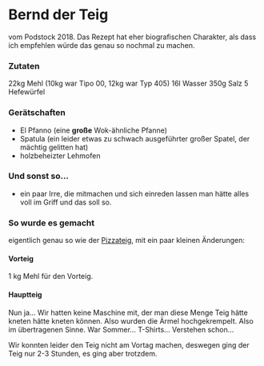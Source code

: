 # Bernd der Teig
vom Podstock 2018. Das Rezept hat eher biografischen Charakter, als dass ich empfehlen würde das genau so nochmal zu machen. 

### Zutaten
22kg Mehl (10kg war Tipo 00, 12kg war Typ 405)
16l Wasser
350g Salz
5 Hefewürfel

### Gerätschaften
- El Pfanno (eine **große** Wok-ähnliche Pfanne)
- Spatula (ein leider etwas zu schwach ausgeführter großer Spatel, der mächtig gelitten hat)
- holzbeheizter Lehmofen

### Und sonst so…
 - ein paar Irre, die mitmachen und sich einreden lassen man hätte alles voll im Griff und das soll so.

### So wurde es gemacht
eigentlich genau so wie der [Pizzateig](Pizzateig.md), mit ein paar kleinen Änderungen:

#### Vorteig
1 kg Mehl für den Vorteig.  

#### Hauptteig
Nun ja… Wir hatten keine Maschine mit, der man diese Menge Teig hätte kneten hätte kneten können. Also wurden die Ärmel hochgekrempelt. Also im übertragenen Sinne. War Sommer… T-Shirts… Verstehen schon…

Wir konnten leider den Teig nicht am Vortag machen, deswegen ging der Teig nur 2-3 Stunden, es ging aber trotzdem.
